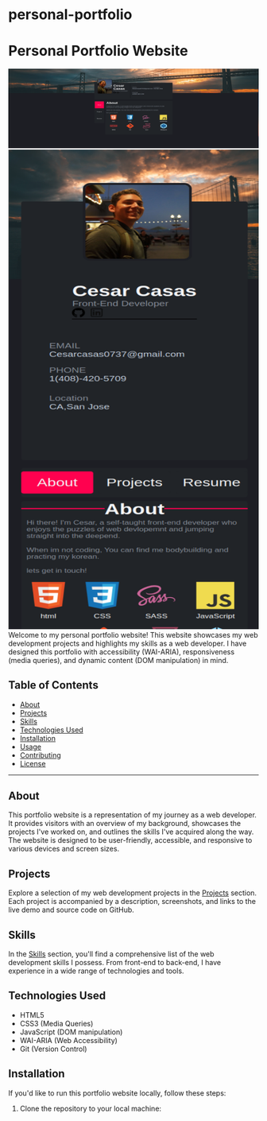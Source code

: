 # personal-portfolio

# Personal Portfolio Website

![Portfolio Screenshot Desktop](./dist/media/personal-port-desk.png)
![Portfolio Screenshot Mobile](./dist/media/personal-port-mobile.png)
Welcome to my personal portfolio website! This website showcases my web development projects and highlights my skills as a web developer. I have designed this portfolio with accessibility (WAI-ARIA), responsiveness (media queries), and dynamic content (DOM manipulation) in mind.

## Table of Contents
- [About](#about)
- [Projects](#projects)
- [Skills](#skills)
- [Technologies Used](#technologies-used)
- [Installation](#installation)
- [Usage](#usage)
- [Contributing](#contributing)
- [License](#license)

---

## About

This portfolio website is a representation of my journey as a web developer. It provides visitors with an overview of my background, showcases the projects I've worked on, and outlines the skills I've acquired along the way. The website is designed to be user-friendly, accessible, and responsive to various devices and screen sizes.

## Projects

Explore a selection of my web development projects in the [Projects](projects.md) section. Each project is accompanied by a description, screenshots, and links to the live demo and source code on GitHub.

## Skills

In the [Skills](skills.md) section, you'll find a comprehensive list of the web development skills I possess. From front-end to back-end, I have experience in a wide range of technologies and tools.

## Technologies Used

- HTML5
- CSS3 (Media Queries)
- JavaScript (DOM manipulation)
- WAI-ARIA (Web Accessibility)
- Git (Version Control)

## Installation

If you'd like to run this portfolio website locally, follow these steps:

1. Clone the repository to your local machine:

